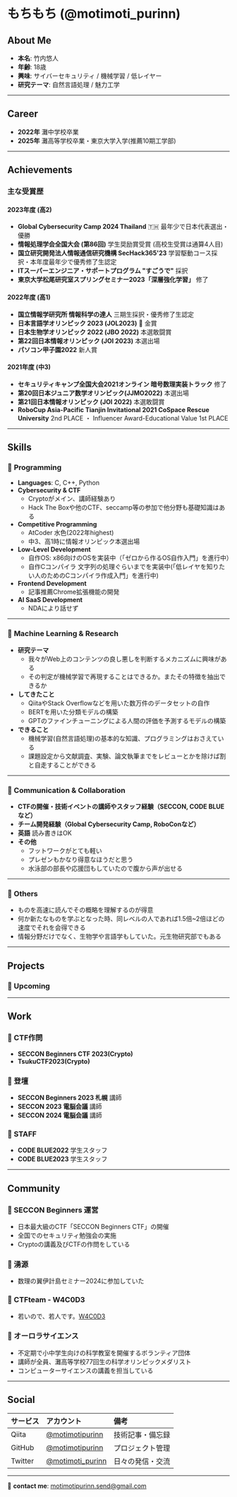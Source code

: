 # もちもち (@motimoti_purinn)

  

## About Me  
- **本名**: 竹内悠人
- **年齢**: 18歳
- **興味**: サイバーセキュリティ / 機械学習 / 低レイヤー
- **研究テーマ**: 自然言語処理 / 魅力工学

---
## Career
- **2022年** 灘中学校卒業
- **2025年** 灘高等学校卒業・東京大学入学(推薦10期工学部)

---

## Achievements  
###  主な受賞歴  

#### **2023年度 (高2)**
- **Global Cybersecurity Camp 2024 Thailand** 🇹🇭 最年少で日本代表選出・優勝  
- **情報処理学会全国大会 (第86回)** 学生奨励賞受賞 (高校生受賞は通算4人目) 
- **国立研究開発法人情報通信研究機構 SecHack365'23**  学習駆動コース採択・本年度最年少で優秀修了生認定  
- **ITスーパーエンジニア・サポートプログラム "すごうで"** 採択
- **東京大学松尾研究室スプリングセミナー2023「深層強化学習」** 修了


#### **2022年度 (高1)**
- **国立情報学研究所 情報科学の達人** 三期生採択・優秀修了生認定
- **日本言語学オリンピック 2023 (JOL2023)** 🏅 金賞
- **日本生物学オリンピック 2022 (JBO 2022)** 本選敢闘賞  
- **第22回日本情報オリンピック (JOI 2023)** 本選出場
- **パソコン甲子園2022** 新人賞

#### **2021年度 (中3)**
- **セキュリティキャンプ全国大会2021オンライン 暗号数理実装トラック** 修了
- **第20回日本ジュニア数学オリンピック(JJMO2022)** 本選出場
- **第21回日本情報オリンピック (JOI 2022)** 本選敢闘賞
- **RoboCup Asia-Pacific Tianjin Invitational 2021 CoSpace Rescue University** 2nd PLACE ・ Influencer Award-Educational Value 1st PLACE  


---

##  Skills  
### 🔹 **Programming**   
- **Languages**: C, C++, Python
- **Cybersecurity & CTF**
  - Cryptoがメイン、講師経験あり  
  - Hack The Boxや他のCTF、seccamp等の参加で他分野も基礎知識はある
- **Competitive Programming**
  - AtCoder 水色(2022年highest)
  - 中3、高1時に情報オリンピック本選出場
- **Low-Level Development**
  - 自作OS: x86向けのOSを実装中（「ゼロから作るOS自作入門」を進行中）  
  - 自作Cコンパイラ 文字列の処理ぐらいまでを実装中(「低レイヤを知りたい人のためのCコンパイラ作成入門」を進行中)
- **Frontend Development**
  - 記事推薦Chrome拡張機能の開発
- **AI SaaS Development** 
  - NDAにより話せず

---

### 🔹 **Machine Learning & Research**   
- **研究テーマ**
  - 我々がWeb上のコンテンツの良し悪しを判断するメカニズムに興味がある
  - その判定が機械学習で再現することはできるか。またその特徴を抽出できるか
- **してきたこと**
  - QiitaやStack Overflowなどを用いた数万件のデータセットの自作
  - BERTを用いた分類モデルの構築
  - GPTのファインチューニングによる人間の評価を予測するモデルの構築  
- **できること**
  - 機械学習(自然言語処理)の基本的な知識、プログラミングはおさえている
  - 課題設定から文献調査、実験、論文執筆までをレビューとかを除けば割と自走することができる

---

### 🔹 Communication & Collaboration
- **CTFの開催・技術イベントの講師やスタッフ経験（SECCON, CODE BLUEなど）** 
- **チーム開発経験（Global Cybersecurity Camp, RoboConなど）**  
- **英語**  読み書きはOK
- **その他** 
  - フットワークがとても軽い
  - プレゼンもかなり得意なほうだと思う
  - 水泳部の部長や応援団もしていたので腹から声が出せる

---

### 🔹 Others
- ものを高速に読んでその概略を理解するのが得意
- 何か新たなものを学ぶとなった時、同レベルの人であれば1.5倍~2倍ほどの速度でそれを会得できる
- 情報分野だけでなく、生物学や言語学もしていた。元生物研究部でもある



---

## Projects  
### 🔹 Upcoming



---

## Work
### 🔹 CTF作問
- **SECCON Beginners CTF 2023(Crypto)**
- **TsukuCTF2023(Crypto)**

### 🔹 登壇
- **SECCON Beginners 2023 札幌** 講師
- **SECCON 2023 電脳会議** 講師
- **SECCON 2024 電脳会議** 講師


### 🔹 STAFF
- **CODE BLUE2022** 学生スタッフ
- **CODE BLUE2023** 学生スタッフ


---

## Community

### 🔹 SECCON Beginners 運営

- 日本最大級のCTF「SECCON Beginners CTF」の開催
- 全国でのセキュリティ勉強会の実施
- Cryptoの講義及びCTFの作問をしている


### 🔹 湧源

- 数理の翼伊計島セミナー2024に参加していた


### 🔹 CTFteam - W4C0D3
- 若いので、若人です。[W4C0D3](https://ctftime.org/team/286667/)

### 🔹 オーロラサイエンス
- 不定期で小中学生向けの科学教室を開催するボランティア団体
- 講師が全員、灘高等学校77回生の科学オリンピックメダリスト
- コンピューターサイエンスの講義を担当している



---

## Social  
| サービス | アカウント | 備考 |
|:---|:---|:---|
| Qiita | [@motimotipurinn](http://qiita.com/motimotipurinn) | 技術記事・備忘録 |
| GitHub | [@motimotipurinn](https://github.com/motimotipurinn) | プロジェクト管理 |
| Twitter | [@motimoti_purinn](https://twitter.com/motimoti_purinn) | 日々の発信・交流 |

---

📩 **contact me**: motimotipurinn.send@gmail.com 
